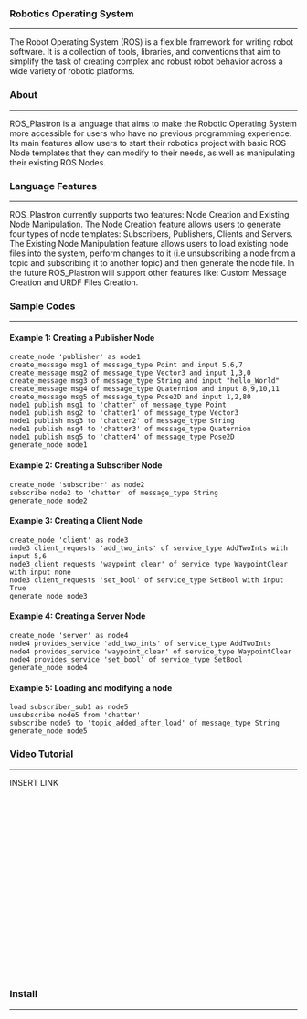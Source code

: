 
### **Robotics Operating System**
---
The Robot Operating System (ROS) is a flexible framework for writing robot software. It is a collection of tools, libraries, and conventions that aim to simplify the task of creating complex and robust robot behavior across a wide variety of robotic platforms. 

### **About**
---
ROS_Plastron is a language that aims to make the Robotic Operating System more accessible for users who have no previous programming experience. Its main features allow users to start their robotics project with basic ROS Node templates that they can modify to their needs, as well as manipulating their existing ROS Nodes.

### **Language Features**
---
ROS_Plastron currently supports two features: Node Creation and Existing Node Manipulation. The Node Creation feature allows users to generate four types of node templates: Subscribers, Publishers, Clients and Servers. The Existing Node Manipulation feature allows users to load existing node files into the system, perform changes to it (i.e unsubscribing a node from a topic and subscribing it to another topic) and then generate the node file. In the future ROS_Plastron will support other features like: Custom Message Creation and URDF Files Creation.

### **Sample Codes**
---
#### Example 1: Creating a Publisher Node
```
create_node 'publisher' as node1
create_message msg1 of message_type Point and input 5,6,7
create_message msg2 of message_type Vector3 and input 1,3,0
create_message msg3 of message_type String and input "hello_World"
create_message msg4 of message_type Quaternion and input 8,9,10,11
create_message msg5 of message_type Pose2D and input 1,2,80
node1 publish msg1 to 'chatter' of message_type Point
node1 publish msg2 to 'chatter1' of message_type Vector3
node1 publish msg3 to 'chatter2' of message_type String
node1 publish msg4 to 'chatter3' of message_type Quaternion
node1 publish msg5 to 'chatter4' of message_type Pose2D
generate_node node1
```
#### Example 2: Creating a Subscriber Node
```
create_node 'subscriber' as node2
subscribe node2 to 'chatter' of message_type String
generate_node node2
```
#### Example 3: Creating a Client Node
```
create_node 'client' as node3
node3 client_requests 'add_two_ints' of service_type AddTwoInts with input 5,6
node3 client_requests 'waypoint_clear' of service_type WaypointClear with input none
node3 client_requests 'set_bool' of service_type SetBool with input True
generate_node node3
```
#### Example 4: Creating a Server Node
```
create_node 'server' as node4
node4 provides_service 'add_two_ints' of service_type AddTwoInts
node4 provides_service 'waypoint_clear' of service_type WaypointClear
node4 provides_service 'set_bool' of service_type SetBool
generate_node node4
```
#### Example 5: Loading and modifying a node
```
load subscriber_sub1 as node5
unsubscribe node5 from 'chatter'
subscribe node5 to 'topic_added_after_load' of message_type String
generate_node node5
```

### **Video Tutorial**
---
INSERT LINK
<div align="center">
  <iframe width="560" height="315" src="" frameborder="0" allow="autoplay; encrypted-media" allowfullscreen></iframe>
</div>

### **Install**
---
